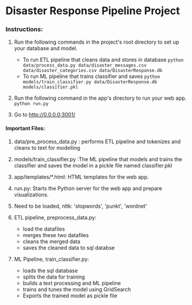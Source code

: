 # Disaster Response Pipeline Project

### Instructions:
1. Run the following commands in the project's root directory to set up your database and model.

    - To run ETL pipeline that cleans data and stores in database
        `python data/process_data.py data/disaster_messages.csv data/disaster_categories.csv data/DisasterResponse.db`
    - To run ML pipeline that trains classifier and saves
        `python models/train_classifier.py data/DisasterResponse.db models/classifier.pkl`

2. Run the following command in the app's directory to run your web app.
    `python run.py`

3. Go to http://0.0.0.0:3001/

#### Important Files: 
1.  data/pre_process_data.py :  performs ETL pipeline and  tokenizes and cleans to text for modelling
2.  models/train_classifier.py :The ML pipeline that  models and trains the classifier and saves the model in a pickle file
named classifier.pkl
3. app/templates/*.html: HTML templates for the web app.
4. run.py: Starts the Python server for the web app and prepare visualizations.
5.  Need to be loaded, nltk: 'stopwords', 'punkt', 'wordnet'
		
4.  ETL pipeline, preprocess_data.py:  
	- load the datafiles
	- merges these two datafiles 
	- cleans the merged data
	- saves the cleaned data to sql databse
5. ML Pipeline, train_classifier.py:
	- loads the sql database
	- splits the data for training
	- builds a text processing and ML pipeline
	- trains and tunes the  model using GridSearch
	- Exports the trained model as pickle file
	